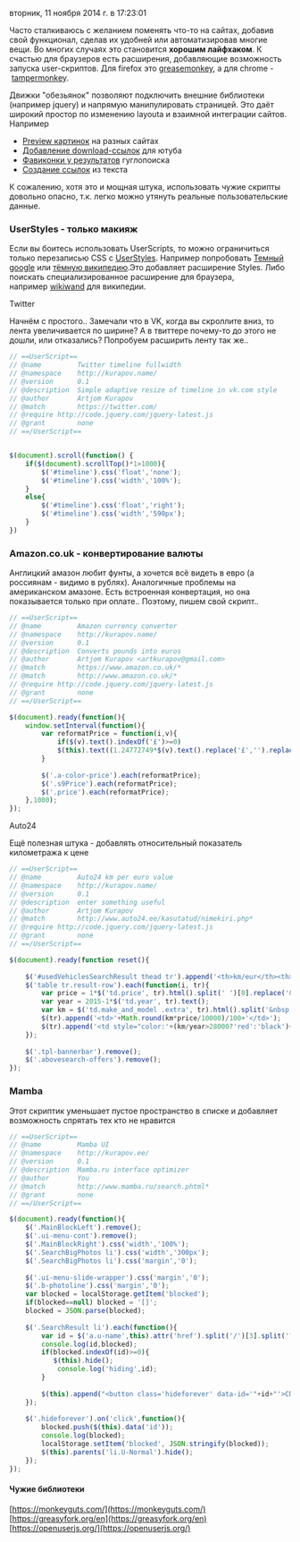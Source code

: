 вторник, 11 ноября 2014 г. в 17:23:01

Часто сталкиваюсь с желанием поменять что-то на сайтах, добавив свой функционал, сделав их удобней или автоматизировав многие вещи. Во многих случаях это становится **хорошим лайфхаком**. К счастью для браузеров есть расширения, добавляющие возможность запуска user-скриптов. Для firefox это [greasemonkey](https://addons.mozilla.org/ru/firefox/addon/greasemonkey/), а для chrome - [tampermonkey](https://chrome.google.com/webstore/detail/tampermonkey/dhdgffkkebhmkfjojejmpbldmpobfkfo?hl=ru).

Движки "обезьянок" позволяют подключить внешние библиотеки (например jquery) и напрямую манипулировать страницей. Это даёт широкий простор по изменению layoutа и взаимной интеграции сайтов. Например

- [Preview картинок](https://greasyfork.org/en/scripts/404-mouseover-popup-image-viewer) на разных сайтах
- [Добавление download-ссылок](https://monkeyguts.com/code.php?id=396) для ютуба
- [Фавиконки у результатов](https://monkeyguts.com/code.php?id=91) гуглопоиска
- [Создание ссылок](https://greasyfork.org/en/scripts/2709-linkify-plus/code) из текста

К сожалению, хотя это и мощная штука, использовать чужие скрипты довольно опасно, т.к. легко можно утянуть реальные пользовательские данные.  

<!-- truncate -->

### UserStyles - только макияж

Если вы боитесь использовать UserScripts, то можно ограничиться только перезаписью CSS с [UserStyles](https://userstyles.org/). Например попробовать [Темный google](https://userstyles.org/styles/61377/black-google-by-panos) или [тёмную википедию](https://userstyles.org/styles/47161/dark-wikipedia-rounded).Это добавляет расширение Styles. Либо поискать специализированное расширение для браузера, например [wikiwand](http://www.wikiwand.com/) для википедии.

Twitter  

Начнём с простого.. Замечали что в VK, когда вы скроллите вниз, то лента увеличивается по ширине? А в твиттере почему-то до этого не дошли, или отказались? Попробуем расширить ленту так же..

```js
// ==UserScript==
// @name         Twitter timeline fullwidth
// @namespace    http://kurapov.name/
// @version      0.1
// @description  Simple adaptive resize of timeline in vk.com style
// @author       Artjom Kurapov
// @match        https://twitter.com/
// @require http://code.jquery.com/jquery-latest.js
// @grant        none
// ==/UserScript==


$(document).scroll(function() {
    if($(document).scrollTop()*1>1000){
        $('#timeline').css('float','none');
        $('#timeline').css('width','100%');
    }
    else{
        $('#timeline').css('float','right');
        $('#timeline').css('width','590px');
    }
})
```

### Amazon.co.uk - конвертирование валюты

Англицкий амазон любит фунты, а хочется всё видеть в евро (а россиянам - видимо в рублях). Аналогичные проблемы на американском амазоне. Есть встроенная конвертация, но она показывается только при оплате.. Поэтому, пишем свой скрипт..

```js
// ==UserScript==
// @name         Amazon currency convertor
// @namespace    http://kurapov.name/
// @version      0.1
// @description  Converts pounds into euros
// @author       Artjom Kurapov <artkurapov@gmail.com>
// @match        https://www.amazon.co.uk/*
// @match        http://www.amazon.co.uk/*
// @require http://code.jquery.com/jquery-latest.js
// @grant        none
// ==/UserScript==

$(document).ready(function(){    
    window.setInterval(function(){
        var reformatPrice = function(i,v){
            if($(v).text().indexOf('£')>=0)
            $(this).text((1.24772749*$(v).text().replace('£','').replace(',','')).toFixed(2)+'€');
        }
        
        $('.a-color-price').each(reformatPrice);
        $('.s9Price').each(reformatPrice);
        $('.price').each(reformatPrice);
    },1000);
});
```

Auto24  

Ещё полезная штука - добавлять относительный показатель километража к цене

```js
// ==UserScript==
// @name         Auto24 km per euro value
// @namespace    http://kurapov.name/
// @version      0.1
// @description  enter something useful
// @author       Artjom Kurapov
// @match        http://www.auto24.ee/kasutatud/nimekiri.php*
// @require http://code.jquery.com/jquery-latest.js
// @grant        none
// ==/UserScript==

$(document).ready(function reset(){
    
    $('#usedVehiclesSearchResult thead tr').append('<th>km/eur</th><th>km/year</th>');
    $('table tr.result-row').each(function(i, tr){
        var price = 1*$('td.price', tr).html().split(' ')[0].replace('&nbsp;','');
        var year = 2015-1*$('td.year', tr).text();
        var km = $('td.make_and_model .extra', tr).html().split('&nbsp;km')[0].replace('&nbsp;','');
        $(tr).append('<td>'+Math.round(km*price/10000)/100+'</td>');
        $(tr).append('<td style="color:'+(km/year>28000?'red':'black')+';">'+Math.round(km/year)+'</td>');
    });
    
    $('.tpl-bannerbar').remove();
    $('.abovesearch-offers').remove();
});
```

### Mamba

Этот скриптик уменьшает пустое пространство в списке и добавляет возможность спрятать тех кто не нравится

```js
// ==UserScript==
// @name         Mamba UI
// @namespace    http://kurapov.ee/
// @version      0.1
// @description  Mamba.ru interface optimizer
// @author       You
// @match        http://www.mamba.ru/search.phtml*
// @grant        none
// ==/UserScript==

$(document).ready(function(){
    $('.MainBlockLeft').remove();
    $('.ui-menu-cont').remove();
    $('.MainBlockRight').css('width','100%');
    $('.SearchBigPhotos li').css('width','300px');
    $('.SearchBigPhotos li').css('margin','0');
    
    $('.ui-menu-slide-wrapper').css('margin','0');
    $('.b-photoline').css('margin','0');
    var blocked = localStorage.getItem('blocked');
    if(blocked==null) blocked = '[]';
    blocked = JSON.parse(blocked);
    
    $('.SearchResult li').each(function(){
        var id = $('a.u-name',this).attr('href').split('/')[3].split('?')[0];
        console.log(id,blocked);
        if(blocked.indexOf(id)>=0){
           $(this).hide();
            console.log('hiding',id);
        }
        
        $(this).append("<button class='hideforever' data-id='"+id+"'>СПРЯТАТЬ</button>");
    });
    
    $('.hideforever').on('click',function(){
        blocked.push($(this).data('id'));
        console.log(blocked);
        localStorage.setItem('blocked', JSON.stringify(blocked));
        $(this).parents('li.U-Normal').hide();
    });
});
```

#### Чужие библиотеки

[https://monkeyguts.com/](https://monkeyguts.com/)  
[https://greasyfork.org/en](https://greasyfork.org/en)  
[https://openuserjs.org/](https://openuserjs.org/)
